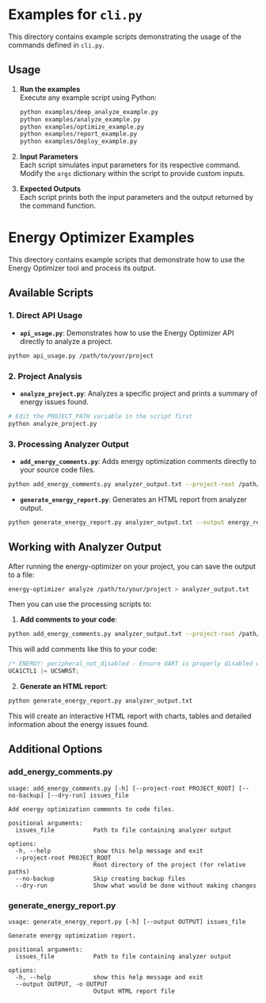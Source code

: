 # Examples for `cli.py`

This directory contains example scripts demonstrating the usage of the commands defined in `cli.py`.

## Usage

1. **Run the examples**  
   Execute any example script using Python:
   ```bash
   python examples/deep_analyze_example.py
   python examples/analyze_example.py
   python examples/optimize_example.py
   python examples/report_example.py
   python examples/deploy_example.py
   ```

2. **Input Parameters**  
   Each script simulates input parameters for its respective command. Modify the `args` dictionary within the script to provide custom inputs.

3. **Expected Outputs**  
   Each script prints both the input parameters and the output returned by the command function.


# Energy Optimizer Examples

This directory contains example scripts that demonstrate how to use the Energy Optimizer tool and process its output.

## Available Scripts

### 1. Direct API Usage

- **`api_usage.py`**: Demonstrates how to use the Energy Optimizer API directly to analyze a project.

```bash
python api_usage.py /path/to/your/project
```

### 2. Project Analysis

- **`analyze_project.py`**: Analyzes a specific project and prints a summary of energy issues found.

```bash
# Edit the PROJECT_PATH variable in the script first
python analyze_project.py
```

### 3. Processing Analyzer Output

- **`add_energy_comments.py`**: Adds energy optimization comments directly to your source code files.

```bash
python add_energy_comments.py analyzer_output.txt --project-root /path/to/your/project
```

- **`generate_energy_report.py`**: Generates an HTML report from analyzer output.

```bash
python generate_energy_report.py analyzer_output.txt --output energy_report.html
```

## Working with Analyzer Output

After running the energy-optimizer on your project, you can save the output to a file:

```bash
energy-optimizer analyze /path/to/your/project > analyzer_output.txt
```

Then you can use the processing scripts to:

1. **Add comments to your code**:

```bash
python add_energy_comments.py analyzer_output.txt --project-root /path/to/your/project
```

This will add comments like this to your code:

```c
/* ENERGY: peripheral_not_disabled - Ensure UART is properly disabled when not needed to save power (Impact: 0.70) */
UCA1CTL1 |= UCSWRST;
```

2. **Generate an HTML report**:

```bash
python generate_energy_report.py analyzer_output.txt
```

This will create an interactive HTML report with charts, tables and detailed information about the energy issues found.

## Additional Options

### add_energy_comments.py

```
usage: add_energy_comments.py [-h] [--project-root PROJECT_ROOT] [--no-backup] [--dry-run] issues_file

Add energy optimization comments to code files.

positional arguments:
  issues_file           Path to file containing analyzer output

options:
  -h, --help            show this help message and exit
  --project-root PROJECT_ROOT
                        Root directory of the project (for relative paths)
  --no-backup           Skip creating backup files
  --dry-run             Show what would be done without making changes
```

### generate_energy_report.py

```
usage: generate_energy_report.py [-h] [--output OUTPUT] issues_file

Generate energy optimization report.

positional arguments:
  issues_file           Path to file containing analyzer output

options:
  -h, --help            show this help message and exit
  --output OUTPUT, -o OUTPUT
                        Output HTML report file
```